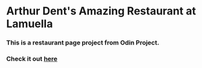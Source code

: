 # Arthur Dent's Amazing Restaurant at Lamuella

### This is a restaurant page project from Odin Project.

### Check it out [here](https://andrewr224.github.io/Lamuella/)

